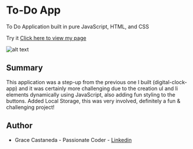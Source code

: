 # To-Do App

To Do Application built in pure JavaScript, HTML, and CSS

Try it [Click here to view my page](https://over45Codes.github.io/to-do-app/)



![alt text](https://github.com/graciicodes/to-do-app/blob/master/images/Grace's%20Todo%20List%20pic.png)

## Summary

This application was a step-up from the previous one I built (digital-clock-app) and it was certainly more challenging due to the creation ul and li elements dynamically using JavaScript, also adding fun styling to the buttons. Added Local Storage, this was very involved, definitely a fun & challenging project!

<!--testing commits-->

## Author

- Grace Castaneda - Passionate Coder - [Linkedin](https://www.linkedin.com/in/castanedagrace/)
